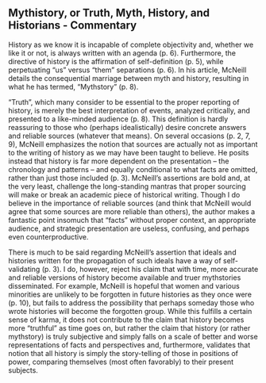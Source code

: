 ## Mythistory, or Truth, Myth, History, and Historians - Commentary

History as we know it is incapable of complete objectivity and, whether we like it or not, is always written with an agenda (p. 6). Furthermore, the directive of history is the affirmation of self-definition (p. 5), while perpetuating “us” versus “them” separations (p. 6). In his article, McNeill details the consequential marriage between myth and history, resulting in what he has termed, “Mythstory” (p. 8).
 
“Truth”, which many consider to be essential to the proper reporting of history, is merely the best interpretation of events, analyzed critically, and presented to a like-minded audience (p. 8). This definition is hardly reassuring to those who (perhaps idealistically) desire concrete answers and reliable sources (whatever that means). On several occasions (p. 2, 7, 9), McNeill emphasizes the notion that sources are actually not as important to the writing of history as we may have been taught to believe. He posits instead that history is far more dependent on the presentation – the chronology and patterns – and equally conditional to what facts are omitted, rather than just those included (p. 3). McNeill’s assertions are bold and, at the very least, challenge the long-standing mantras that proper sourcing will make or break an academic piece of historical writing. Though I do believe in the importance of reliable sources (and think that McNeill would agree that some sources are more reliable than others), the author makes a fantastic point insomuch that “facts” without proper context, an appropriate audience, and strategic presentation are useless, confusing, and perhaps even counterproductive.
 
There is much to be said regarding McNeill’s assertion that ideals and histories written for the propagation of such ideals have a way of self-validating (p. 3). I do, however, reject his claim that with time, more accurate and reliable versions of history become available and truer mythstories disseminated. For example, McNeill is hopeful that women and various minorities are unlikely to be forgotten in future histories as they once were (p. 10), but fails to address the possibility that perhaps someday those who wrote histories will become the forgotten group. While this fulfills a certain sense of karma, it does not contribute to the claim that history becomes more “truthful” as time goes on, but rather the claim that history (or rather mythstory) is truly subjective and simply falls on a scale of better and worse representations of facts and perspectives and, furthermore, validates that notion that all history is simply the story-telling of those in positions of power, comparing themselves (most often favorably) to their present subjects.
 
